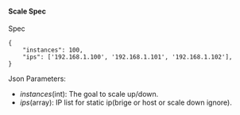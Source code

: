 #### Scale Spec 

Spec 
```
{
    "instances": 100,
    "ips": ['192.168.1.100', '192.168.1.101', '192.168.1.102'],
}

```

Json Parameters:
+ *instances*(int): The goal to scale up/down.
+ *ips*(array): IP list for static ip(brige or host or scale down ignore).
